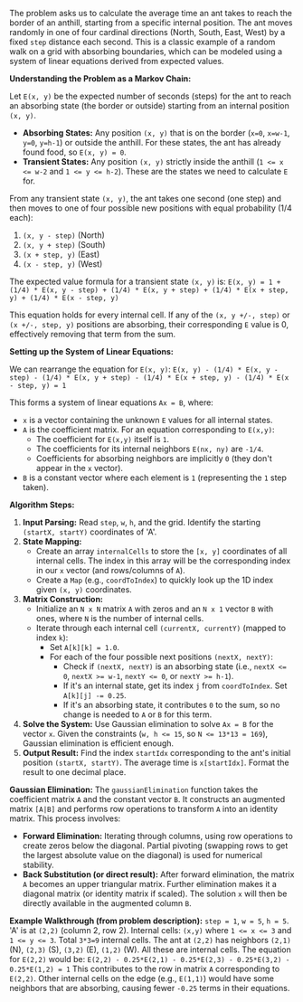 The problem asks us to calculate the average time an ant takes to reach the border of an anthill, starting from a specific internal position. The ant moves randomly in one of four cardinal directions (North, South, East, West) by a fixed `step` distance each second. This is a classic example of a random walk on a grid with absorbing boundaries, which can be modeled using a system of linear equations derived from expected values.

**Understanding the Problem as a Markov Chain:**

Let `E(x, y)` be the expected number of seconds (steps) for the ant to reach an absorbing state (the border or outside) starting from an internal position `(x, y)`.

*   **Absorbing States:** Any position `(x, y)` that is on the border (`x=0`, `x=w-1`, `y=0`, `y=h-1`) or outside the anthill. For these states, the ant has already found food, so `E(x, y) = 0`.
*   **Transient States:** Any position `(x, y)` strictly inside the anthill (`1 <= x <= w-2` and `1 <= y <= h-2`). These are the states we need to calculate `E` for.

From any transient state `(x, y)`, the ant takes one second (one step) and then moves to one of four possible new positions with equal probability (1/4 each):
1.  `(x, y - step)` (North)
2.  `(x, y + step)` (South)
3.  `(x + step, y)` (East)
4.  `(x - step, y)` (West)

The expected value formula for a transient state `(x, y)` is:
`E(x, y) = 1 + (1/4) * E(x, y - step) + (1/4) * E(x, y + step) + (1/4) * E(x + step, y) + (1/4) * E(x - step, y)`

This equation holds for every internal cell. If any of the `(x, y +/-, step)` or `(x +/-, step, y)` positions are absorbing, their corresponding `E` value is 0, effectively removing that term from the sum.

**Setting up the System of Linear Equations:**

We can rearrange the equation for `E(x, y)`:
`E(x, y) - (1/4) * E(x, y - step) - (1/4) * E(x, y + step) - (1/4) * E(x + step, y) - (1/4) * E(x - step, y) = 1`

This forms a system of linear equations `Ax = B`, where:
*   `x` is a vector containing the unknown `E` values for all internal states.
*   `A` is the coefficient matrix. For an equation corresponding to `E(x,y)`:
    *   The coefficient for `E(x,y)` itself is `1`.
    *   The coefficients for its internal neighbors `E(nx, ny)` are `-1/4`.
    *   Coefficients for absorbing neighbors are implicitly `0` (they don't appear in the `x` vector).
*   `B` is a constant vector where each element is `1` (representing the `1` step taken).

**Algorithm Steps:**

1.  **Input Parsing:** Read `step`, `w`, `h`, and the grid. Identify the starting `(startX, startY)` coordinates of 'A'.
2.  **State Mapping:**
    *   Create an array `internalCells` to store the `[x, y]` coordinates of all internal cells. The index in this array will be the corresponding index in our `x` vector (and rows/columns of `A`).
    *   Create a `Map` (e.g., `coordToIndex`) to quickly look up the 1D index given `(x, y)` coordinates.
3.  **Matrix Construction:**
    *   Initialize an `N x N` matrix `A` with zeros and an `N x 1` vector `B` with ones, where `N` is the number of internal cells.
    *   Iterate through each internal cell `(currentX, currentY)` (mapped to index `k`):
        *   Set `A[k][k] = 1.0`.
        *   For each of the four possible next positions `(nextX, nextY)`:
            *   Check if `(nextX, nextY)` is an absorbing state (i.e., `nextX <= 0`, `nextX >= w-1`, `nextY <= 0`, or `nextY >= h-1`).
            *   If it's an internal state, get its index `j` from `coordToIndex`. Set `A[k][j] -= 0.25`.
            *   If it's an absorbing state, it contributes `0` to the sum, so no change is needed to `A` or `B` for this term.
4.  **Solve the System:** Use Gaussian elimination to solve `Ax = B` for the vector `x`. Given the constraints (`w, h <= 15`, so `N <= 13*13 = 169`), Gaussian elimination is efficient enough.
5.  **Output Result:** Find the index `startIdx` corresponding to the ant's initial position `(startX, startY)`. The average time is `x[startIdx]`. Format the result to one decimal place.

**Gaussian Elimination:**
The `gaussianElimination` function takes the coefficient matrix `A` and the constant vector `B`. It constructs an augmented matrix `[A|B]` and performs row operations to transform `A` into an identity matrix. This process involves:
*   **Forward Elimination:** Iterating through columns, using row operations to create zeros below the diagonal. Partial pivoting (swapping rows to get the largest absolute value on the diagonal) is used for numerical stability.
*   **Back Substitution (or direct result):** After forward elimination, the matrix `A` becomes an upper triangular matrix. Further elimination makes it a diagonal matrix (or identity matrix if scaled). The solution `x` will then be directly available in the augmented column `B`.

**Example Walkthrough (from problem description):**
`step = 1`, `w = 5`, `h = 5`. 'A' is at `(2,2)` (column 2, row 2).
Internal cells: `(x,y)` where `1 <= x <= 3` and `1 <= y <= 3`. Total `3*3=9` internal cells.
The ant at `(2,2)` has neighbors `(2,1)` (N), `(2,3)` (S), `(3,2)` (E), `(1,2)` (W). All these are internal cells.
The equation for `E(2,2)` would be:
`E(2,2) - 0.25*E(2,1) - 0.25*E(2,3) - 0.25*E(3,2) - 0.25*E(1,2) = 1`
This contributes to the row in matrix `A` corresponding to `E(2,2)`. Other internal cells on the edge (e.g., `E(1,1)`) would have some neighbors that are absorbing, causing fewer `-0.25` terms in their equations.